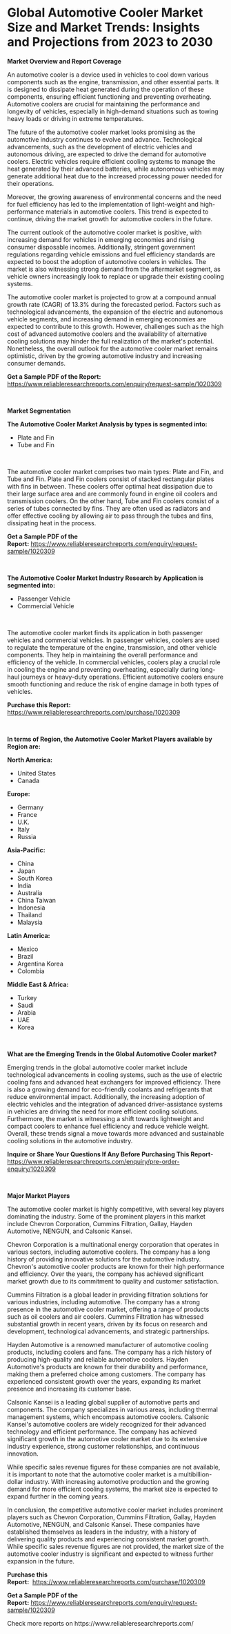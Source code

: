 <p><h1>Global Automotive Cooler Market Size and Market Trends: Insights and Projections from 2023 to 2030</h1></p><p><strong>Market Overview and Report Coverage</strong></p>
<p><p>An automotive cooler is a device used in vehicles to cool down various components such as the engine, transmission, and other essential parts. It is designed to dissipate heat generated during the operation of these components, ensuring efficient functioning and preventing overheating. Automotive coolers are crucial for maintaining the performance and longevity of vehicles, especially in high-demand situations such as towing heavy loads or driving in extreme temperatures.</p><p>The future of the automotive cooler market looks promising as the automotive industry continues to evolve and advance. Technological advancements, such as the development of electric vehicles and autonomous driving, are expected to drive the demand for automotive coolers. Electric vehicles require efficient cooling systems to manage the heat generated by their advanced batteries, while autonomous vehicles may generate additional heat due to the increased processing power needed for their operations.</p><p>Moreover, the growing awareness of environmental concerns and the need for fuel efficiency has led to the implementation of light-weight and high-performance materials in automotive coolers. This trend is expected to continue, driving the market growth for automotive coolers in the future.</p><p>The current outlook of the automotive cooler market is positive, with increasing demand for vehicles in emerging economies and rising consumer disposable incomes. Additionally, stringent government regulations regarding vehicle emissions and fuel efficiency standards are expected to boost the adoption of automotive coolers in vehicles. The market is also witnessing strong demand from the aftermarket segment, as vehicle owners increasingly look to replace or upgrade their existing cooling systems.</p><p>The automotive cooler market is projected to grow at a compound annual growth rate (CAGR) of 13.3% during the forecasted period. Factors such as technological advancements, the expansion of the electric and autonomous vehicle segments, and increasing demand in emerging economies are expected to contribute to this growth. However, challenges such as the high cost of advanced automotive coolers and the availability of alternative cooling solutions may hinder the full realization of the market's potential. Nonetheless, the overall outlook for the automotive cooler market remains optimistic, driven by the growing automotive industry and increasing consumer demands.</p></p>
<p><strong>Get a Sample PDF of the Report:</strong> <a href="https://www.reliableresearchreports.com/enquiry/request-sample/1020309">https://www.reliableresearchreports.com/enquiry/request-sample/1020309</a></p>
<p>&nbsp;</p>
<p><strong>Market Segmentation</strong></p>
<p><strong>The Automotive Cooler Market Analysis by types is segmented into:</strong></p>
<p><ul><li>Plate and Fin</li><li>Tube and Fin</li></ul></p>
<p>&nbsp;</p>
<p><p>The automotive cooler market comprises two main types: Plate and Fin, and Tube and Fin. Plate and Fin coolers consist of stacked rectangular plates with fins in between. These coolers offer optimal heat dissipation due to their large surface area and are commonly found in engine oil coolers and transmission coolers. On the other hand, Tube and Fin coolers consist of a series of tubes connected by fins. They are often used as radiators and offer effective cooling by allowing air to pass through the tubes and fins, dissipating heat in the process.</p></p>
<p><strong>Get a Sample PDF of the Report:</strong>&nbsp;<a href="https://www.reliableresearchreports.com/enquiry/request-sample/1020309">https://www.reliableresearchreports.com/enquiry/request-sample/1020309</a></p>
<p>&nbsp;</p>
<p><strong>The Automotive Cooler Market Industry Research by Application is segmented into:</strong></p>
<p><ul><li>Passenger Vehicle</li><li>Commercial Vehicle</li></ul></p>
<p>&nbsp;</p>
<p><p>The automotive cooler market finds its application in both passenger vehicles and commercial vehicles. In passenger vehicles, coolers are used to regulate the temperature of the engine, transmission, and other vehicle components. They help in maintaining the overall performance and efficiency of the vehicle. In commercial vehicles, coolers play a crucial role in cooling the engine and preventing overheating, especially during long-haul journeys or heavy-duty operations. Efficient automotive coolers ensure smooth functioning and reduce the risk of engine damage in both types of vehicles.</p></p>
<p><strong>Purchase this Report:</strong>&nbsp; <a href="https://www.reliableresearchreports.com/purchase/1020309">https://www.reliableresearchreports.com/purchase/1020309</a></p>
<p>&nbsp;</p>
<p><strong>In terms of Region, the Automotive Cooler Market Players available by Region are:</strong></p>
<p>
    <p> <strong> North America: </strong>
        <ul>
            <li>United States</li>
            <li>Canada</li>
        </ul>
        </p> 
    <p> <strong> Europe: </strong>
        <ul>
            <li>Germany</li>
            <li>France</li>
            <li>U.K.</li>
            <li>Italy</li>
            <li>Russia</li>
        </ul>
        </p> 
    <p> <strong> Asia-Pacific: </strong>
        <ul>
            <li>China</li>
            <li>Japan</li>
            <li>South Korea</li>
            <li>India</li>
            <li>Australia</li>
            <li>China Taiwan</li>
            <li>Indonesia</li>
            <li>Thailand</li>
            <li>Malaysia</li>
        </ul>
        </p> 
    <p> <strong> Latin America: </strong>
        <ul>
            <li>Mexico</li>
            <li>Brazil</li>
            <li>Argentina Korea</li>
            <li>Colombia</li>
        </ul>
        </p> 
    <p> <strong> Middle East & Africa: </strong>
        <ul>
            <li>Turkey</li>
            <li>Saudi</li>
            <li>Arabia</li>
            <li>UAE</li>
            <li>Korea</li>
        </ul>
    </p>
    </p>
<p>&nbsp;</p>
<p><strong>What are the Emerging Trends in the Global Automotive Cooler market?</strong></p>
<p><p>Emerging trends in the global automotive cooler market include technological advancements in cooling systems, such as the use of electric cooling fans and advanced heat exchangers for improved efficiency. There is also a growing demand for eco-friendly coolants and refrigerants that reduce environmental impact. Additionally, the increasing adoption of electric vehicles and the integration of advanced driver-assistance systems in vehicles are driving the need for more efficient cooling solutions. Furthermore, the market is witnessing a shift towards lightweight and compact coolers to enhance fuel efficiency and reduce vehicle weight. Overall, these trends signal a move towards more advanced and sustainable cooling solutions in the automotive industry.</p></p>
<p><strong>Inquire or Share Your Questions If Any Before Purchasing This Report</strong>- <a href="https://www.reliableresearchreports.com/enquiry/pre-order-enquiry/1020309">https://www.reliableresearchreports.com/enquiry/pre-order-enquiry/1020309</a></p>
<p>&nbsp;</p>
<p><strong>Major Market Players</strong></p>
<p><p>The automotive cooler market is highly competitive, with several key players dominating the industry. Some of the prominent players in this market include Chevron Corporation, Cummins Filtration, Gallay, Hayden Automotive, NENGUN, and Calsonic Kansei.</p><p>Chevron Corporation is a multinational energy corporation that operates in various sectors, including automotive coolers. The company has a long history of providing innovative solutions for the automotive industry. Chevron's automotive cooler products are known for their high performance and efficiency. Over the years, the company has achieved significant market growth due to its commitment to quality and customer satisfaction.</p><p>Cummins Filtration is a global leader in providing filtration solutions for various industries, including automotive. The company has a strong presence in the automotive cooler market, offering a range of products such as oil coolers and air coolers. Cummins Filtration has witnessed substantial growth in recent years, driven by its focus on research and development, technological advancements, and strategic partnerships.</p><p>Hayden Automotive is a renowned manufacturer of automotive cooling products, including coolers and fans. The company has a rich history of producing high-quality and reliable automotive coolers. Hayden Automotive's products are known for their durability and performance, making them a preferred choice among customers. The company has experienced consistent growth over the years, expanding its market presence and increasing its customer base.</p><p>Calsonic Kansei is a leading global supplier of automotive parts and components. The company specializes in various areas, including thermal management systems, which encompass automotive coolers. Calsonic Kansei's automotive coolers are widely recognized for their advanced technology and efficient performance. The company has achieved significant growth in the automotive cooler market due to its extensive industry experience, strong customer relationships, and continuous innovation.</p><p>While specific sales revenue figures for these companies are not available, it is important to note that the automotive cooler market is a multibillion-dollar industry. With increasing automotive production and the growing demand for more efficient cooling systems, the market size is expected to expand further in the coming years.</p><p>In conclusion, the competitive automotive cooler market includes prominent players such as Chevron Corporation, Cummins Filtration, Gallay, Hayden Automotive, NENGUN, and Calsonic Kansei. These companies have established themselves as leaders in the industry, with a history of delivering quality products and experiencing consistent market growth. While specific sales revenue figures are not provided, the market size of the automotive cooler industry is significant and expected to witness further expansion in the future.</p></p>
<p><strong>Purchase this Report:</strong>&nbsp;&nbsp;<a href="https://www.reliableresearchreports.com/purchase/1020309">https://www.reliableresearchreports.com/purchase/1020309</a></p>
<p></p>
<p><strong>Get a Sample PDF of the Report:</strong>&nbsp;<a href="https://www.reliableresearchreports.com/enquiry/request-sample/1020309">https://www.reliableresearchreports.com/enquiry/request-sample/1020309</a></p>
<p>Check more reports on https://www.reliableresearchreports.com/</p>